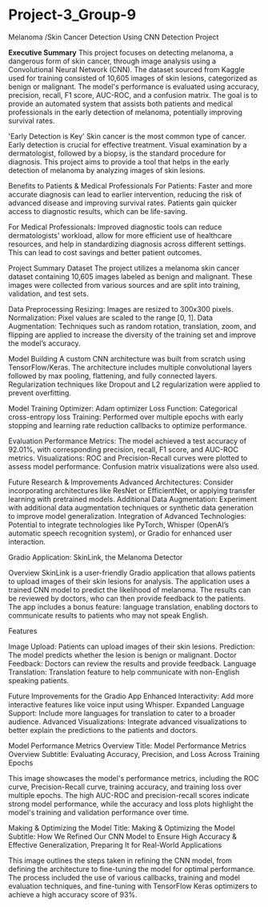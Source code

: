# Project-3_Group-9
Melanoma /Skin Cancer Detection Using CNN Detection Project

**Executive Summary**
This project focuses on detecting melanoma, a dangerous form of skin cancer, through image analysis using a Convolutional Neural Network (CNN). The dataset sourced from Kaggle used for training consisted of 10,605 images of skin lesions, categorized as benign or malignant. The model's performance is evaluated using accuracy, precision, recall, F1 score, AUC-ROC, and a confusion matrix. The goal is to provide an automated system that assists both patients and medical professionals in the early detection of melanoma, potentially improving survival rates.

'Early Detection is Key'
Skin cancer is the most common type of cancer. Early detection is crucial for effective treatment. Visual examination by a dermatologist, followed by a biopsy, is the standard procedure for diagnosis. This project aims to provide a tool that helps in the early detection of melanoma by analyzing images of skin lesions.

Benefits to Patients & Medical Professionals
For Patients: Faster and more accurate diagnosis can lead to earlier intervention, reducing the risk of advanced disease and improving survival rates. Patients gain quicker access to diagnostic results, which can be life-saving.

For Medical Professionals: Improved diagnostic tools can reduce dermatologists' workload, allow for more efficient use of healthcare resources, and help in standardizing diagnosis across different settings. This can lead to cost savings and better patient outcomes.

Project Summary
Dataset
The project utilizes a melanoma skin cancer dataset containing 10,605 images labeled as benign and malignant. These images were collected from various sources and are split into training, validation, and test sets.

Data Preprocessing
Resizing: Images are resized to 300x300 pixels.
Normalization: Pixel values are scaled to the range [0, 1].
Data Augmentation: Techniques such as random rotation, translation, zoom, and flipping are applied to increase the diversity of the training set and improve the model’s accuracy.

Model Building
A custom CNN architecture was built from scratch using TensorFlow/Keras. The architecture includes multiple convolutional layers followed by max pooling, flattening, and fully connected layers. Regularization techniques like Dropout and L2 regularization were applied to prevent overfitting.

Model Training
Optimizer: Adam optimizer
Loss Function: Categorical cross-entropy loss
Training: Performed over multiple epochs with early stopping and learning rate reduction callbacks to optimize performance.

Evaluation
Performance Metrics: The model achieved a test accuracy of 92.01%, with corresponding precision, recall, F1 score, and AUC-ROC metrics.
Visualizations: ROC and Precision-Recall curves were plotted to assess model performance. Confusion matrix visualizations were also used.

Future Research & Improvements
Advanced Architectures: Consider incorporating architectures like ResNet or EfficientNet, or applying transfer learning with pretrained models.
Additional Data Augmentation: Experiment with additional data augmentation techniques or synthetic data generation to improve model generalization.
Integration of Advanced Technologies: Potential to integrate technologies like PyTorch, Whisper (OpenAI’s automatic speech recognition system), or Gradio for enhanced user interaction.

Gradio Application: SkinLink, the Melanoma Detector

Overview
SkinLink is a user-friendly Gradio application that allows patients to upload images of their skin lesions for analysis. The application uses a trained CNN model to predict the likelihood of melanoma. The results can be reviewed by doctors, who can then provide feedback to the patients. The app includes a bonus feature: language translation, enabling doctors to communicate results to patients who may not speak English.

Features

Image Upload: Patients can upload images of their skin lesions.
Prediction: The model predicts whether the lesion is benign or malignant.
Doctor Feedback: Doctors can review the results and provide feedback.
Language Translation: Translation feature to help communicate with non-English speaking patients.

Future Improvements for the Gradio App
Enhanced Interactivity: Add more interactive features like voice input using Whisper.
Expanded Language Support: Include more languages for translation to cater to a broader audience.
Advanced Visualizations: Integrate advanced visualizations to better explain the predictions to the patients and doctors.

Model Performance Metrics Overview
Title: Model Performance Metrics Overview
Subtitle: Evaluating Accuracy, Precision, and Loss Across Training Epochs

This image showcases the model's performance metrics, including the ROC curve, Precision-Recall curve, training accuracy, and training loss over multiple epochs. The high AUC-ROC and precision-recall scores indicate strong model performance, while the accuracy and loss plots highlight the model's training and validation performance over time.

Making & Optimizing the Model
Title: Making & Optimizing the Model
Subtitle: How We Refined Our CNN Model to Ensure High Accuracy & Effective Generalization, Preparing It for Real-World Applications


This image outlines the steps taken in refining the CNN model, from defining the architecture to fine-tuning the model for optimal performance. The process included the use of various callbacks, training and model evaluation techniques, and fine-tuning with TensorFlow Keras optimizers to achieve a high accuracy score of 93%.
